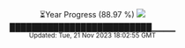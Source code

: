 <p align="center">
⏳Year Progress (88.97 %) <img src="https://file5s.ratemyserver.net/mobs/1062.gif"><br>
██████████████████████████▁▁▁▁ <br>
<sub>Updated: Tue, 21 Nov 2023 18:02:55 GMT</sub>
</p>

